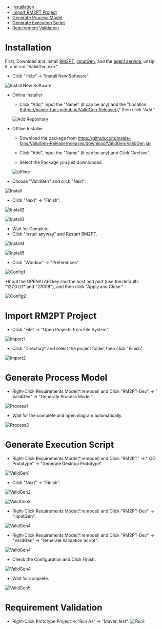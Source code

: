 - [Installation](#installation)
- [Import RM2PT Project](#import-rm2pt-project)
- [Generate Process Model](#generate-process-model)
- [Generate Execution Script](#generate-execution-script)
- [Requirement Validation](#requirement-validation)

# Installation

First, Download and install [RM2PT](https://rm2pt.github.io/), [InputGen](https://rm2pt.github.io/advs/inputgen/), and the [agent service](https://github.com/maple-fans/ValidGen-Release/releases/download/ValidGen/ValidGen_Agent.zip), unzip it, and run "ValidGen.exe."

* Click "Help" -> "Install New Software".

![Install New Software](figure/1.png)

* Online Installer
  * Click "Add," input the "Name" (it can be any) and the "Location (https://maple-fans.github.io/ValidGen-Release/)," then click "Add."
  
  ![Add Repository](figure/2.png)

* Offline Installer
  * Download the package from https://github.com/maple-fans/ValidGen-Release/releases/download/ValidGen/ValidGen.jar

  * Click "Add", input the "Name" (it can be any) and Click "Archive".

  * Select the Package you just downloaded.

   ![offline](figure/8.png)


* Choose "ValidGen" and click "Next".

![Install](figure/3.png)

* Click "Next" -> "Finish".

![Install2](figure/4.png)

![Install3](figure/5.png)

* Wait for Complete.
* Click "Install anyway" and Restart RM2PT.

![Install4](figure/6.png)

![Install5](figure/7.png)

* Click "Window" -> "Preferences".

![Config1](figure/11.png)

*Input the OPENAI API key and the host and port (use the defaults "127.0.0.1" and "27008"), and then click "Apply and Close."

![Config2](figure/12.png)

# Import RM2PT Project

* Click "File" -> "Open Projects from File System".

![Import1](figure/9.png)

* Click "Directory" and select the project folder, then click "Finish".

![Import2](figure/10.png)

# Generate Process Model

* Right-Click Requirements Model(*.remodel) and Click "RM2PT-Dev" -> "
ValidGen" -> "Generate Process Model".

![Process1](figure/13.png)

* Wait for the complete and open diagram automatically.

![Process3](figure/15.png)

# Generate Execution Script

* Right-Click Requirements Model(*.remodel) and Click "RM2PT" -> "
OO Prototype" -> "Generate Desktop Prototype".

![ValidGen1](figure/16.png)

* Click "Next" -> "Finish".

![ValidGen2](figure/17.png)

![ValidGen3](figure/18.png)

* Right-Click Requirements Model(*.remodel) and Click "RM2PT-Dev" -> "InputGen".

![ValidGen4](figure/19.png)

* Right-Click Requirements Model(*.remodel) and Click "RM2PT-Dev" -> "ValidGen" -> "Generate Validation Script".

![ValidGen4](figure/20.png)

* Check the Configuration and Click Finish.

![ValidGen4](figure/21.png)

* Wait for complete.

![ValidGen5](figure/22.png)




# Requirement Validation
* Right-Click Prototype Project -> "Run As" -> "Maven test".
![Run1](figure/23.png)
